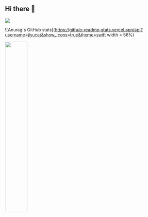 ## Hi there 👋
<a href="https://www.notion.so/Archive-1a09d38cdeba804ca154e6b64527fbef" target="_blank"><img src="https://img.shields.io/badge/JiYu's Archive-F5F5EB?style=for-the-badge&logo=notion&logoColor=000000"/></a> 

<!-- 버튼 넣는 법
<a href="버튼을 눌렀을 때 이동할 링크" target="_blank"><img src="https://img.shields.io/badge/뱃지레이블-배경색?style=뱃지모양&logo=로고&logoColor=로고색상"/></a>
-->

![Anurag's GitHub stats](https://github-readme-stats.vercel.app/api?username=jiyucat&show_icons=true&theme=swift width = 56%)

<!--스탯 추가하는 법
![Anurag's GitHub stats](https://github-readme-stats.vercel.app/api?username=사용자ID&show_icons=true&theme=radical)
-->

<a href="https://github.com/anuraghazra/github-readme-stats">
    <img src="https://github-readme-stats.vercel.app/api/top-langs/?username=jiyucat3&layout=donut&show_icons=true&theme=material-palenight&hide_border=true&bg_color=20232a&icon_color=58A6FF&text_color=fff&title_color=58A6FF&count_private=true&exclude_repo=Face-Transfer-Application" width=38% />
</a>
